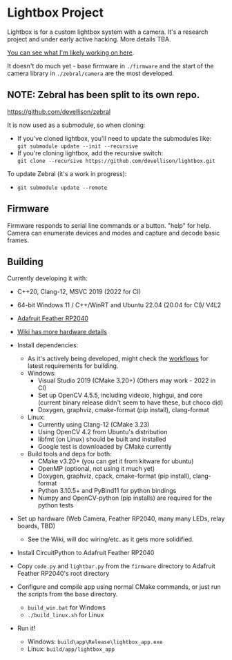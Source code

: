 # Lightbox Project

Lightbox is for a custom lightbox system with a camera.
It's a research project and under early active hacking.
More details TBA.  

[You can see what I'm likely working on here](https://github.com/users/devellison/projects/1).

It doesn't do much yet - base firmware in `./firmware` and the start of the camera
library in `./zebral/camera` are the most developed.

## NOTE: Zebral has been split to its own repo.
https://github.com/devellison/zebral

It is now used as a submodule, so when cloning:
 - If you've cloned lightbox, you'll need to update the submodules like:<br>
   ```git submodule update --init --recursive```
 - If you're cloning lightbox, add the recursive switch:<br>
   ```git clone --recursive https://github.com/devellison/lightbox.git```

To update Zebral (it's a work in progress):
 - `git submodule update --remote`

## Firmware
Firmware responds to serial line commands or a button. "help" for help.
Camera can enumerate devices and modes and capture and decode basic frames.

## Building
Currently developing it with:
- C++20, Clang-12, MSVC 2019 (2022 for CI)
- 64-bit Windows 11 / C++/WinRT and Ubuntu 22.04 (20.04 for CI)/ V4L2
- [Adafruit Feather RP2040](https://learn.adafruit.com/adafruit-feather-rp2040-pico/circuitpython)
- [Wiki has more hardware details](https://github.com/devellison/lightbox/wiki)

- Install dependencies:
  - As it's actively being developed, might check the [workflows](https://github.com/devellison/lightbox/tree/main/.github/workflows) for latest requirements for building.
  - Windows:
    - Visual Studio 2019 (CMake 3.20+)  (Others may work - 2022 in CI)
    - Set up OpenCV 4.5.5, including videoio, highgui, and core 
      (current binary release didn't seem to have these, but choco did)
    - Doxygen, graphviz, cmake-format (pip install), clang-format
  - Linux:
    - Currently using Clang-12 (CMake 3.23)
    - Using OpenCV 4.2 from Ubuntu's distribution
    - libfmt (on Linux) should be built and installed
    - Google test is downloaded by CMake currently
  - Build tools and deps for both:    
    - CMake v3.20+ (you can get it from kitware for ubuntu)
    - OpenMP (optional, not using it much yet)
    - Doxygen, graphviz, cpack, cmake-format (pip install), clang-format
    - Python 3.10.5+ and PyBind11 for python bindings
    - Numpy and OpenCV-python (pip installs) are required for the python tests
- Set up hardware (Web Camera, Feather RP2040, many many LEDs, relay boards, TBD)
    - See the Wiki, will doc wiring/etc. as it gets more solidified.
- Install CircuitPython to Adafruit Feather RP2040
- Copy `code.py` and `lightbar.py` from the `firmware` directory to Adafruit Feather RP2040's root directory
- Configure and compile app using normal CMake commands, or just run the scripts from the base directory.
  - `build_win.bat` for Windows
  - `./build_linux.sh` for Linux
- Run it!
  - Windows: `build\app\Release\lightbox_app.exe`
  - Linux: `build/app/lightbox_app`
